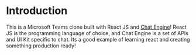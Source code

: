 # Introduction #
This is a Microsoft Teams clone built with React JS and [Chat Engine](https://chatengine.io)!
React JS is the programming language of choice, and Chat Engine is a set of APIs and UI Kit specific to chat.
Its a good example of learning react and creating something production ready!
